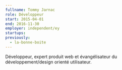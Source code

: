 ```yaml
---
fullname: Tommy Jarnac
role: Développeur
start: 2015-04-01
end: 2016-11-30
employer: independent/ey
startups:
previously:
  - la-bonne-boite
---
```


Développeur, expert produit web et évangélisateur du développement/design orienté utilisateur.
